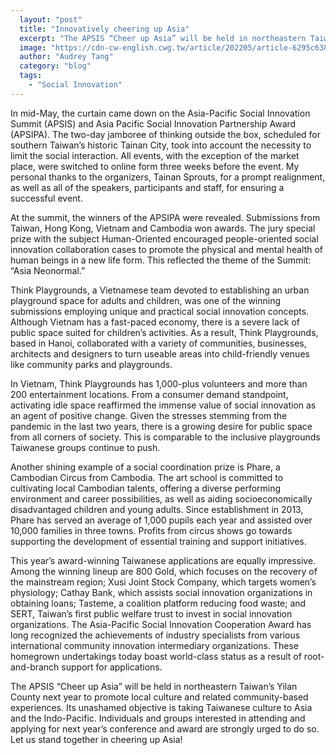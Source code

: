 ```yaml
---
  layout: "post"
  title: "Innovatively cheering up Asia"
  excerpt: "The APSIS “Cheer up Asia” will be held in northeastern Taiwan’s Yilan County next year to promote local culture and related community-based experiences."
  image: "https://cdn-cw-english.cwg.tw/article/202205/article-6295c63863d10.jpg"
  author: "Audrey Tang"
  category: "blog"
  tags: 
    - "Social Innovation"
---
```


In mid-May, the curtain came down on the Asia-Pacific Social Innovation Summit (APSIS) and Asia Pacific Social Innovation Partnership Award (APSIPA). The two-day jamboree of thinking outside the box, scheduled for southern Taiwan’s historic Tainan City, took into account the necessity to limit the social interaction. All events, with the exception of the market place, were switched to online form three weeks before the event. My personal thanks to the organizers, Tainan Sprouts, for a prompt realignment, as well as all of the speakers, participants and staff, for ensuring a successful event.

At the summit, the winners of the APSIPA were revealed. Submissions from Taiwan, Hong Kong, Vietnam and Cambodia won awards. The jury special prize with the subject Human-Oriented encouraged people-oriented social innovation collaboration cases to promote the physical and mental health of human beings in a new life form. This reflected the theme of the Summit: “Asia Neonormal.”

Think Playgrounds, a Vietnamese team devoted to establishing an urban playground space for adults and children, was one of the winning submissions employing unique and practical social innovation concepts. Although Vietnam has a fast-paced economy, there is a severe lack of public space suited for children’s activities. As a result, Think Playgrounds, based in Hanoi, collaborated with a variety of communities, businesses, architects and designers to turn useable areas into child-friendly venues like community parks and playgrounds.

In Vietnam, Think Playgrounds has 1,000-plus volunteers and more than 200 entertainment locations. From a consumer demand standpoint, activating idle space reaffirmed the immense value of social innovation as an agent of positive change. Given the stresses stemming from the pandemic in the last two years, there is a growing desire for public space from all corners of society. This is comparable to the inclusive playgrounds Taiwanese groups continue to push.

Another shining example of a social coordination prize is Phare, a Cambodian Circus from Cambodia. The art school is committed to cultivating local Cambodian talents, offering a diverse performing environment and career possibilities, as well as aiding socioeconomically disadvantaged children and young adults. Since establishment in 2013, Phare has served an average of 1,000 pupils each year and assisted over 10,000 families in three towns. Profits from circus shows go towards supporting the development of essential training and support initiatives.

This year’s award-winning Taiwanese applications are equally impressive. Among the winning lineup are 800 Gold, which focuses on the recovery of the mainstream region; Xusi Joint Stock Company, which targets women’s physiology; Cathay Bank, which assists social innovation organizations in obtaining loans; Tasteme, a coalition platform reducing food waste; and SERT, Taiwan’s first public welfare trust to invest in social innovation organizations. The Asia-Pacific Social Innovation Cooperation Award has long recognized the achievements of industry specialists from various international community innovation intermediary organizations. These homegrown undertakings today boast world-class status as a result of root-and-branch support for applications.

The APSIS “Cheer up Asia” will be held in northeastern Taiwan’s Yilan County next year to promote local culture and related community-based experiences. Its unashamed objective is taking Taiwanese culture to Asia and the Indo-Pacific. Individuals and groups interested in attending and applying for next year’s conference and award are strongly urged to do so. Let us stand together in cheering up Asia!
